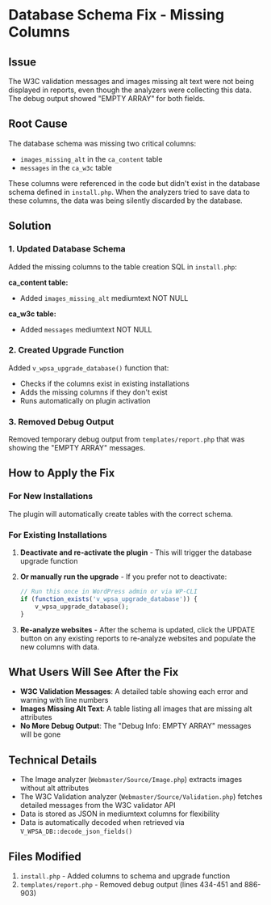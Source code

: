 # Database Schema Fix - Missing Columns

## Issue
The W3C validation messages and images missing alt text were not being displayed in reports, even though the analyzers were collecting this data. The debug output showed "EMPTY ARRAY" for both fields.

## Root Cause
The database schema was missing two critical columns:
- `images_missing_alt` in the `ca_content` table
- `messages` in the `ca_w3c` table

These columns were referenced in the code but didn't exist in the database schema defined in `install.php`. When the analyzers tried to save data to these columns, the data was being silently discarded by the database.

## Solution
### 1. Updated Database Schema
Added the missing columns to the table creation SQL in `install.php`:

**ca_content table:**
- Added `images_missing_alt` mediumtext NOT NULL

**ca_w3c table:**
- Added `messages` mediumtext NOT NULL

### 2. Created Upgrade Function
Added `v_wpsa_upgrade_database()` function that:
- Checks if the columns exist in existing installations
- Adds the missing columns if they don't exist
- Runs automatically on plugin activation

### 3. Removed Debug Output
Removed temporary debug output from `templates/report.php` that was showing the "EMPTY ARRAY" messages.

## How to Apply the Fix

### For New Installations
The plugin will automatically create tables with the correct schema.

### For Existing Installations
1. **Deactivate and re-activate the plugin** - This will trigger the database upgrade function
2. **Or manually run the upgrade** - If you prefer not to deactivate:
   ```php
   // Run this once in WordPress admin or via WP-CLI
   if (function_exists('v_wpsa_upgrade_database')) {
       v_wpsa_upgrade_database();
   }
   ```

3. **Re-analyze websites** - After the schema is updated, click the UPDATE button on any existing reports to re-analyze websites and populate the new columns with data.

## What Users Will See After the Fix
- **W3C Validation Messages**: A detailed table showing each error and warning with line numbers
- **Images Missing Alt Text**: A table listing all images that are missing alt attributes
- **No More Debug Output**: The "Debug Info: EMPTY ARRAY" messages will be gone

## Technical Details
- The Image analyzer (`Webmaster/Source/Image.php`) extracts images without alt attributes
- The W3C Validation analyzer (`Webmaster/Source/Validation.php`) fetches detailed messages from the W3C validator API
- Data is stored as JSON in mediumtext columns for flexibility
- Data is automatically decoded when retrieved via `V_WPSA_DB::decode_json_fields()`

## Files Modified
1. `install.php` - Added columns to schema and upgrade function
2. `templates/report.php` - Removed debug output (lines 434-451 and 886-903)
